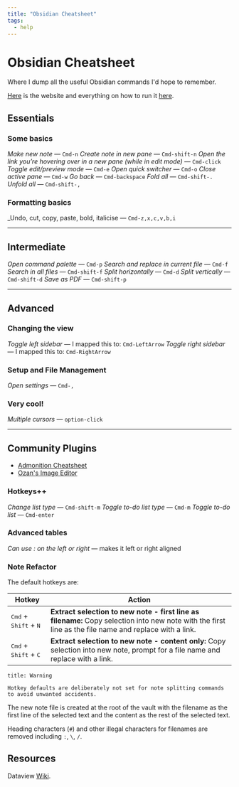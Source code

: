 ```yaml
---
title: "Obsidian Cheatsheet"
tags:
  - help
---
```


# Obsidian Cheatsheet

Where I dump all the useful Obsidian commands I'd hope to remember.

[Here](https://morioh.netlify.app/) is the website and everything on how to run it [here](obsidian-website).

## Essentials
### Some basics

_Make new note_ — `Cmd-n`
_Create note in new pane_ — `Cmd-shift-n`
_Open the link you’re hovering over in a new pane (while in edit mode)_ — `Cmd-click`
_Toggle edit/preview mode_ — `Cmd-e`
_Open quick switcher_ — `Cmd-o`
_Close active pane_ — `Cmd-w`
_Go back_ — `Cmd-backspace`
_Fold all_ — `Cmd-shift-.`
_Unfold all_ — `Cmd-shift-,`

### Formatting basics

_Undo, cut, copy, paste, bold, italicise — `Cmd-z,x,c,v,b,i`

---

## Intermediate

_Open command palette_ — `Cmd-p`
_Search and replace in current file_ — `Cmd-f`
_Search in all files_ — `Cmd-shift-f`
_Split horizontally_ — `Cmd-d`
_Split vertically_ — `Cmd-shift-d`
_Save as PDF_ — `Cmd-shift-p`

---
## Advanced
### Changing the view

_Toggle left sidebar_ — I mapped this to: `Cmd-LeftArrow`
_Toggle right sidebar_ — I mapped this to: `Cmd-RightArrow`

### Setup and File Management

_Open settings_ — `Cmd-,`

### Very cool!

_Multiple cursors_ — `option-click`

---

## Community Plugins

- [Admonition Cheatsheet](notes/admonition-cheatsheet.md)
- [Ozan's Image Editor](notes/ozans-image-editor.md)

### Hotkeys++

_Change list type_ — `Cmd-shift-m`
_Toggle to-do list type_ — `Cmd-m`
_Toggle to-do list_ — `Cmd-enter`

### Advanced tables

_Can use : on the left or right_ — makes it left or right aligned

### Note Refactor

The default hotkeys are:

| Hotkey                                                                   | Action                           |
| ------------------------------------------------------------------------ | -------------------------------- |
| <kbd>Cmd</kbd> + <kbd>Shift</kbd> + <kbd>N</kbd>                    | **Extract selection to new note - first line as filename:** Copy selection into new note with the first line as the file name and replace with a link.                 |
| <kbd>Cmd</kbd> + <kbd>Shift</kbd> + <kbd>C</kbd>                    | **Extract selection to new note - content only:** Copy selection into new note, prompt for a file name and replace with a link.                 |

```ad-warning
title: Warning

Hotkey defaults are deliberately not set for note splitting commands to avoid unwanted accidents.
```

The new note file is created at the root of the vault with the filename as the first line of the selected text and the content as the rest of the selected text.

Heading characters (`#`) and other illegal characters for filenames are removed including `:`, `\`, `/`.

## Resources
Dataview [Wiki](https://blacksmithgu.github.io/obsidian-dataview/).